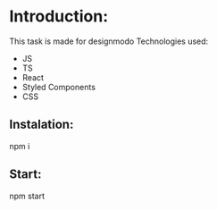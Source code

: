 # Introduction:

This task is made for designmodo
Technologies used:

- JS
- TS
- React
- Styled Components
- CSS

## Instalation:

npm i

## Start:

npm start
